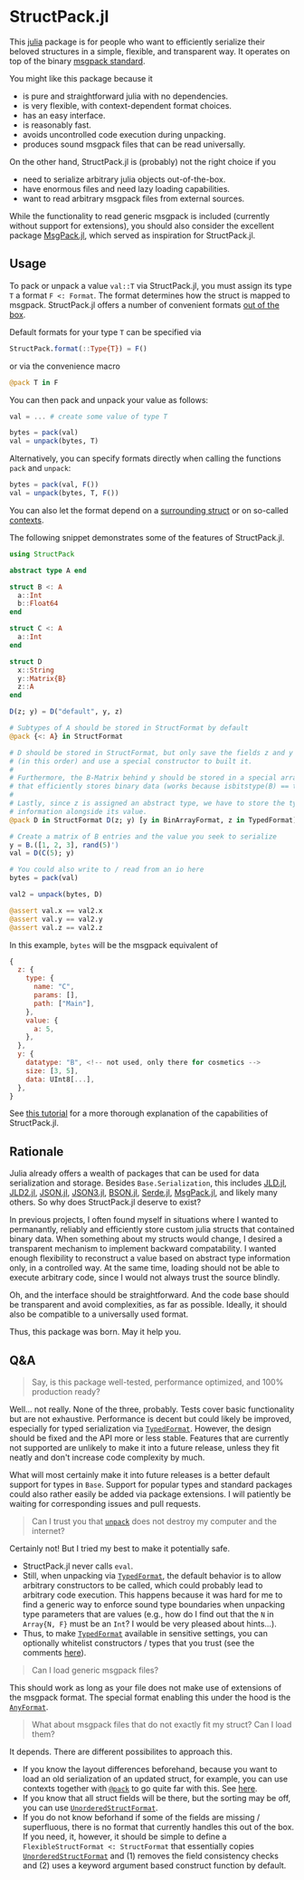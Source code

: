 
# StructPack.jl

This [julia](https://julialang.org) package is for people who want to efficiently serialize their beloved structures in a simple, flexible, and transparent way.
It operates on top of the binary [msgpack standard](https://msgpack.org/index.html).

You might like this package because it

- is pure and straightforward julia with no dependencies.
- is very flexible, with context-dependent format choices.
- has an easy interface.
- is reasonably fast.
- avoids uncontrolled code execution during unpacking.
- produces sound msgpack files that can be read universally.

On the other hand, StructPack.jl is (probably) not the right choice if you
 
- need to serialize arbitrary julia objects out-of-the-box.
- have enormous files and need lazy loading capabilities.
- want to read arbitrary msgpack files from external sources.

While the functionality to read generic msgpack is included (currently without support for extensions), you should also consider the excellent package [MsgPack.jl](https://github.com/JuliaIO/MsgPack.jl), which served as inspiration for StructPack.jl.

## Usage
To pack or unpack a value `val::T` via StructPack.jl, you must assign its type `T` a format `F <: Format`.
The format determines how the struct is mapped to msgpack.
StructPack.jl offers a number of convenient formats [out of the box](https://tscode.github.io/StructPack.jl/dev/formats/).

Default formats for your type `T` can be specified via
```julia
StructPack.format(::Type{T}) = F()
```
or via the convenience macro
```julia
@pack T in F
```
You can then pack and unpack your value as follows:
```julia
val = ... # create some value of type T

bytes = pack(val)
val = unpack(bytes, T)
```
Alternatively, you can specify formats directly when calling the functions `pack` and `unpack`:
```julia
bytes = pack(val, F())
val = unpack(bytes, T, F())
```
You can also let the format depend on a [surrounding struct](https://tscode.github.io/StructPack.jl/dev/usage/#Parents-matter) or on so-called [contexts](https://tscode.github.io/StructPack.jl/dev/usage/#Context-matters).

The following snippet demonstrates some of the features of StructPack.jl.
```julia
using StructPack

abstract type A end

struct B <: A
  a::Int
  b::Float64
end

struct C <: A
  a::Int
end

struct D
  x::String
  y::Matrix{B}
  z::A
end

D(z; y) = D("default", y, z)

# Subtypes of A should be stored in StructFormat by default
@pack {<: A} in StructFormat

# D should be stored in StructFormat, but only save the fields z and y
# (in this order) and use a special constructor to built it.
#
# Furthermore, the B-Matrix behind y should be stored in a special array format
# that efficiently stores binary data (works because isbitstype(B) == true).
#
# Lastly, since z is assigned an abstract type, we have to store the type
# information alongside its value.
@pack D in StructFormat D(z; y) [y in BinArrayFormat, z in TypedFormat]

# Create a matrix of B entries and the value you seek to serialize
y = B.([1, 2, 3], rand(5)')
val = D(C(5); y)

# You could also write to / read from an io here
bytes = pack(val)

val2 = unpack(bytes, D)

@assert val.x == val2.x
@assert val.y == val2.y
@assert val.z == val2.z
```
In this example, `bytes` will be the msgpack equivalent of 
```js
{
  z: {
    type: {
      name: "C",
      params: [],
      path: ["Main"],
    },
    value: {
      a: 5,
    },
  },
  y: {
    datatype: "B", <!-- not used, only there for cosmetics -->
    size: [3, 5],
    data: UInt8[...],
  },
}
```
See [this tutorial](https://tscode.github.io/StructPack.jl/dev/usage/) for a more thorough explanation of the capabilities of StructPack.jl.

## Rationale

Julia already offers a wealth of packages that can be used for data serialization and storage.
Besides `Base.Serialization`, this includes
[JLD.jl](https://github.com/JuliaIO/JLD.jl),
[JLD2.jl](https://github.com/JuliaIO/JLD2.jl),
[JSON.jl](https://github.com/JuliaIO/JSON.jl),
[JSON3.jl](https://github.com/quinnj/JSON3.jl),
[BSON.jl](https://github.com/JuliaIO/BSON.jl),
[Serde.jl](https://github.com/bhftbootcamp/Serde.jl),
[MsgPack.jl](https://github.com/JuliaIO/MsgPack.jl),
and likely many others.
So why does StructPack.jl deserve to exist?

In previous projects, I often found myself in situations where I wanted to permanantly, reliably and efficiently store custom julia structs that contained binary data.
When something about my structs would change, I desired a transparent mechanism to implement backward compatability.
I wanted enough flexibility to reconstruct a value based on abstract type information only, in a controlled way.
At the same time, loading should not be able to execute arbitrary code, since I would not always trust the source blindly.

Oh, and the interface should be straightforward. And the code base should be
transparent and avoid complexities, as far as possible. Ideally, it should also
be compatible to a universally used format.

Thus, this package was born. May it help you.

## Q&A

> Say, is this package well-tested, performance optimized, and 100% production ready?

Well... not really.
None of the three, probably.
Tests cover basic functionality but are not exhaustive.
Performance is decent but could likely be improved, especially for typed serialization via [`TypedFormat`](https://tscode.github.io/StructPack.jl/dev/formats/#StructPack.TypedFormat).
However, the design should be fixed and the API more or less stable.
Features that are currently not supported are unlikely to make it into a future release, unless they fit neatly and don't increase code complexity by much.

What will most certainly make it into future releases is a better default support for types in `Base`.
Support for popular types and standard packages could also rather easily be added via package extensions.
I will patiently be waiting for corresponding issues and pull requests.

> Can I trust you that [`unpack`](https://tscode.github.io/StructPack.jl/dev/formats/#StructPack.unpack) does not destroy my computer and the internet?

Certainly not!
But I tried my best to make it potentially safe.
- StructPack.jl never calls `eval`.
- Still, when unpacking via [`TypedFormat`](https://tscode.github.io/StructPack.jl/dev/formats/#StructPack.TypedFormat), the default behavior is to allow arbitrary constructors to be called, which could probably lead to arbitrary code execution.
  This happens because it was hard for me to find a generic way to enforce sound type boundaries when unpacking type parameters that are values (e.g., how do I find out that the `N` in `Array{N, F}` must be an `Int`? I would be very pleased about hints...).
- Thus, to make [`TypedFormat`](https://tscode.github.io/StructPack.jl/dev/formats/#StructPack.TypedFormat) available in sensitive settings, you can optionally whitelist constructors / types that you trust (see the comments [here](https://tscode.github.io/StructPack.jl/dev/usage/#Exploring-the-Abstract)).


> Can I load generic msgpack files?

This should work as long as your file does not make use of extensions of the msgpack format.
The special format enabling this under the hood is the [`AnyFormat`](https://tscode.github.io/StructPack.jl/dev/formats/#StructPack.AnyFormat).
 
> What about msgpack files that do not exactly fit my struct? Can I load them?

It depends. There are different possibilites to approach this.
- If you know the layout differences beforehand, because you want to load an old serialization of an updated struct, for example, you can use contexts together with [`@pack`](https://tscode.github.io/StructPack.jl/dev/macro) to go quite far with this. See [here](https://tscode.github.io/StructPack.jl/dev/usage/#Contexts:-Case-study).
- If you know that all struct fields will be there, but the sorting may be off, you can use [`UnorderedStructFormat`](https://tscode.github.io/StructPack.jl/dev/formats/#StructPack.UnorderedStructFormat).
- If you do not know beforhand if some of the fields are missing / superfluous, there is no format that currently handles this out of the box.
  If you need, it, however, it should be simple to define a `FlexibleStructFormat <: StructFormat` that essentially copies [`UnorderedStructFormat`](https://tscode.github.io/StructPack.jl/dev/formats/#StructPack.UnorderedStructFormat) and (1) removes the field consistency checks and (2) uses a keyword argument based construct function by default.
